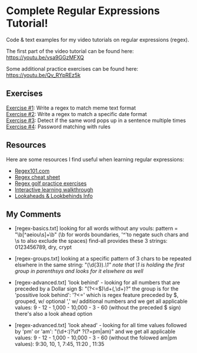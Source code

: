 # Complete Regular Expressions Tutorial!
Code &amp; text examples for my video tutorials on regular expressions (regex).

The first part of the video tutorial can be found here: https://youtu.be/vsa9GGzMFXQ

Some additional practice exercises can be found here: https://youtu.be/Qv_RYpREz5k

## Exercises

[Exercise \#1](https://github.com/KeithGalli/regular-expressions/blob/master/examples/meme-example.txt): Write a regex to match meme text format <br/>
[Exercise \#2](https://github.com/KeithGalli/regular-expressions/blob/master/examples/date-matching.txt): Write a regex to match a specific date format <br/>
[Exercise \#3](https://github.com/KeithGalli/regular-expressions/blob/master/examples/advanced-sentence-examples.txt): Detect if the same word pops up in a sentence multiple times <br/>
[Exercise \#4](https://github.com/KeithGalli/regular-expressions/blob/master/examples/password_regex_match.txt): Password matching with rules

## Resources

Here are some resources I find useful when learning regular expressions:
- [Regex101.com](https://regex101.com)
- [Regex cheat sheet](https://cheatography.com/davechild/cheat-sheets/regular-expressions/)
- [Regex golf practice exercises](https://alf.nu/RegexGolf)
- [Interactive learning walkthrough](https://regexlearn.com/)
- [Lookaheads & Lookbehinds Info](https://javascript.info/regexp-lookahead-lookbehind)


## My Comments

- [regex-basics.txt] looking for all words without any vouls: pattern = "\b[^aeiou\s]+\b" (\b for words boundaries, '^'to negate such chars and \s to also exclude the spaces)
find-all provides these 3 strings: 0123456789, dry, crypt

- [regex-groups.txt] looking at a specific pattern of 3 chars to be repeated elswhere in the same string: "(\d{3}).*\1"
note that \1 is holding the first group in parenthsys and looks for it elswhere as well*

- [regex-advanced.txt] 'look behind' - looking for all numbers that are preceded by a Dollar sign $: "(?<=\$)\d+(,\d+)?"
the group is for the 'possitive look behind': '?<=' which is regex feature preceded by $, grouped, w/ optional ',' w/ additional numbers
and we get all applicable values: 9 - 12 - 1,000 - 10,000 - 3 - 60 (without the preceded $ sign)
there's also a look ahead option

- [regex-advanced.txt] 'look ahead' - looking for all time values followed by 'pm' or 'am': "(\d+:)?\d* ?(?=pm|am)"
and we get all applicable values: 9 - 12 - 1,000 - 10,000 - 3 - 60 (without the folowed am|pm values): 9:30, 10, 1, 7:45, 11:20 , 11:35
